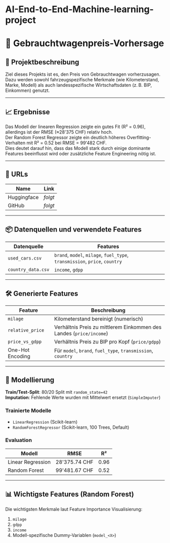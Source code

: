 # AI-End-to-End-Machine-learning-project

# 🚗 Gebrauchtwagenpreis-Vorhersage

## 📄 Projektbeschreibung  
Ziel dieses Projekts ist es, den Preis von Gebrauchtwagen vorherzusagen. Dazu werden sowohl fahrzeugspezifische Merkmale (wie Kilometerstand, Marke, Modell) als auch landesspezifische Wirtschaftsdaten (z. B. BIP, Einkommen) genutzt.

---

## 📈 Ergebnisse  
Das Modell der linearen Regression zeigte ein gutes Fit (R² = 0.96), allerdings ist der RMSE (≈28'375 CHF) relativ hoch.  
Der Random Forest Regressor zeigte ein deutlich höheres Overfitting-Verhalten mit R² = 0.52 bei RMSE = 99'482 CHF.  
Dies deutet darauf hin, dass das Modell stark durch einige dominante Features beeinflusst wird oder zusätzliche Feature Engineering nötig ist.

---

## 🔗 URLs

| Name         | Link     |
|--------------|----------|
| Huggingface  | *folgt*  |
| GitHub       | *folgt*  |

---

## 📦 Datenquellen und verwendete Features

| Datenquelle       | Features                                                                 |
|-------------------|--------------------------------------------------------------------------|
| `used_cars.csv`   | `brand`, `model`, `milage`, `fuel_type`, `transmission`, `price`, `country` |
| `country_data.csv`| `income`, `gdpp`                                                         |

---

## 🛠 Generierte Features

| Feature               | Beschreibung                                                      |
|------------------------|-------------------------------------------------------------------|
| `milage`              | Kilometerstand bereinigt (numerisch)                              |
| `relative_price`      | Verhältnis Preis zu mittlerem Einkommen des Landes (`price/income`) |
| `price_vs_gdpp`       | Verhältnis Preis zu BIP pro Kopf (`price/gdpp`)                   |
| One-Hot Encoding       | Für `model`, `brand`, `fuel_type`, `transmission`, `country`     |

---

## 🧪 Modellierung

**Train/Test-Split**: 80/20 Split mit `random_state=42`  
**Imputation**: Fehlende Werte wurden mit Mittelwert ersetzt (`SimpleImputer`)

### Trainierte Modelle
- `LinearRegression` (Scikit-learn)
- `RandomForestRegressor` (Scikit-learn, 100 Trees, Default)

### Evaluation

| Modell            | RMSE         | R²     |
|-------------------|--------------|--------|
| Linear Regression | 28'375.74 CHF| 0.96   |
| Random Forest     | 99'481.67 CHF| 0.52   |

---

## 📊 Wichtigste Features (Random Forest)

Die wichtigsten Merkmale laut Feature Importance Visualisierung:

1. `milage`  
2. `gdpp`  
3. `income`  
4. Modell-spezifische Dummy-Variablen (`model_<X>`)




